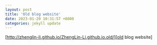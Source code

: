 ```yaml
---
layout: post
title: 'Old blog website'
date: 2023-01-20 10:31:57 +0800
categories: jekyll update
---
```


[http://zhenglin-li.github.io/ZhengLin-Li.github.io.old/][old blog website]

[old blog website]: http://zhenglin-li.github.io/ZhengLin-Li.github.io.old/
